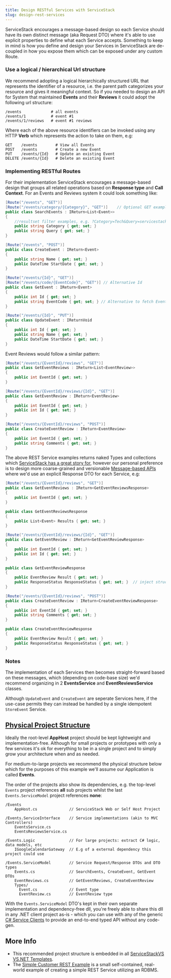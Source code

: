 ```yaml
---
title: Design RESTful Services with ServiceStack
slug: design-rest-services
---
```


ServiceStack encourages a message-based design so each Service should have its own distinct message (aka Request DTO) where it's able to use explicit properties to define what each Service accepts. Something to keep in mind 
is how you define and design your Services in ServiceStack are de-coupled in how you expose them which can be 
exposed under any custom Route. 

### Use a logical / hierarchical Url structure

We recommend adopting a logical hierarchically structured URL that represents the identifier of a resource, i.e. 
the parent path categorizes your resource and gives it meaningful context. So if you needed to design an API for  System that maintained **Events** and their **Reviews** it could adopt the following url structure:

    /events             # all events
    /events/1           # event #1
    /events/1/reviews   # event #1 reviews

Where each of the above resource identifiers can be invoked using any HTTP **Verb** which represents the action to take on them, e.g:

    GET    /events        # View all Events
    POST   /events        # Create a new Event
    PUT    /events/{Id}   # Update an existing Event
    DELETE /events/{Id}   # Delete an existing Event

### Implementing RESTful Routes

For their implementation ServiceStack encourages a message-based design that groups all related operations based on **Response type** and **Call Context**. For an Events and Reviews system it could look something like:

```csharp
[Route("/events", "GET")]
[Route("/events/category/{Category}", "GET")]    // Optional GET example 
public class SearchEvents : IReturn<List<Event>>
{
    //resultset filter examples, e.g. ?Category=Tech&Query=servicestack
    public string Category { get; set; } 
    public string Query { get; set; }
}

[Route("/events", "POST")]
public class CreateEvent : IReturn<Event>
{
    public string Name { get; set; }
    public DateTime StartDate { get; set; }
}

[Route("/events/{Id}", "GET")]
[Route("/events/code/{EventCode}", "GET")] // Alternative Id
public class GetEvent : IReturn<Event>
{
    public int Id { get; set; }
    public string EventCode { get; set; } // Alternative to fetch Events
}

[Route("/events/{Id}", "PUT")]
public class UpdateEvent : IReturnVoid
{
    public int Id { get; set; }
    public string Name { get; set; }
    public DateTime StartDate { get; set; }
}
```

Event Reviews would follow a similar pattern:
    
```csharp
[Route("/events/{EventId}/reviews", "GET")]
public class GetEventReviews : IReturn<List<EventReview>>
{
    public int EventId { get; set; }
}

[Route("/events/{EventId}/reviews/{Id}", "GET")]
public class GetEventReview : IReturn<EventReview>
{
    public int EventId { get; set; }
    public int Id { get; set; }
}

[Route("/events/{EventId}/reviews", "POST")]
public class CreateEventReview : IReturn<EventReview>
{
    public int EventId { get; set; }
    public string Comments { get; set; }
}
```

The above REST Service examples returns naked Types and collections which 
[ServiceStack has a great story for](/api-design#structured-error-handling), however our personal preference is to 
design more coarse-grained and versionable [Message-based APIs](/design-message-based-apis) where we'd use an explicit Response DTO for each Service, e.g:

```csharp
[Route("/events/{EventId}/reviews", "GET")]
public class GetEventReviews : IReturn<GetEventReviewsResponse>
{
    public int EventId { get; set; }
}

public class GetEventReviewsResponse
{
    public List<Event> Results { get; set; }
}

[Route("/events/{EventId}/reviews/{Id}", "GET")]
public class GetEventReview : IReturn<GetEventReviewResponse>
{
    public int EventId { get; set; }
    public int Id { get; set; }
}

public class GetEventReviewResponse
{
    public EventReview Result { get; set; }
    public ResponseStatus ResponseStatus { get; set; }  // inject structured errors if any
}

[Route("/events/{EventId}/reviews", "POST")]
public class CreateEventReview : IReturn<CreateEventReviewResponse>
{
    public int EventId { get; set; }
    public string Comments { get; set; }
}

public class CreateEventReviewResponse 
{
    public EventReview Result { get; set; }
    public ResponseStatus ResponseStatus { get; set; }
}
```

### Notes

The implementation of each Services then becomes straight-forward based on these messages, which (depending on code-base size) we'd recommend organizing in 2 **EventsService** and **EventReviewsService** classes.

Although `UpdateEvent` and `CreateEvent` are seperate Services here, if the use-case permits they can instead be handled by a single idempotent `StoreEvent` Service.

## [Physical Project Structure](/physical-project-structure)

Ideally the root-level **AppHost** project should be kept lightweight and implementation-free. Although for small projects or prototypes with only a few services it's ok for everything to be in a single project and to simply grow your architecture when and as needed. 

For medium-to-large projects we recommend the physical structure below which for the purposes of this example we'll assume our Application is called **Events**. 

The order of the projects also show its dependencies, e.g. the top-level `Events` project references **all** sub projects whilst the last `Events.ServiceModel` project references **none**:

    /Events
        AppHost.cs              // ServiceStack Web or Self Host Project

    /Events.ServiceInterface    // Service implementations (akin to MVC Controllers)
        EventsService.cs
        EventsReviewsService.cs

    /Events.Logic               // For large projects: extract C# logic, data models, etc
        IGoogleCalendarGateway  // E.g of a external dependency this project could use

    /Events.ServiceModel        // Service Request/Response DTOs and DTO types
        Events.cs               // SearchEvents, CreateEvent, GetEvent DTOs 
        EventReviews.cs         // GetEventReviews, CreateEventReview
        Types/
          Event.cs              // Event type
          EventReview.cs        // EventReview type

With the `Events.ServiceModel` DTO's kept in their own separate implementation and dependency-free dll, you're freely able to share this dll in any .NET client project as-is - which you can use with any of the generic [C# Service Clients](/csharp-server-events-client) to provide an end-to-end typed API without any code-gen.

## More Info

 - This recommended project structure is embedded in all [ServiceStackVS VS.NET Templates](/templates-overview).
 - The [Simple Customer REST Example](/why-servicestack#simple-customer-database-rest-services-example) is a small self-contained, real-world example of creating a simple REST Service utilizing an RDBMS.
